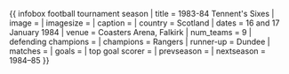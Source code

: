 {{ infobox football tournament season | title = 1983-84 Tennent's Sixes | image = | imagesize = | caption = | country = Scotland | dates = 16 and 17 January 1984 | venue = Coasters Arena, Falkirk | num_teams = 9 | defending champions = | champions = Rangers | runner-up = Dundee | matches = | goals = | top goal scorer = | prevseason = | nextseason = 1984–85 }}
